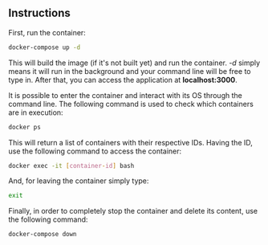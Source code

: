 ## Instructions
First, run the container:

```sh
docker-compose up -d
```

This will build the image (if it's not built yet) and run the container. _-d_ simply means it will run in the background and your command line will be free to type in.
After that, you can access the application at **localhost:3000**.

It is possible to enter the container and interact with its OS through the command line.
The following command is used to check which containers are in execution:

```sh
docker ps
```

This will return a list of containers with their respective IDs. Having the ID, use the following command to access the container:

```sh
docker exec -it [container-id] bash
```

And, for leaving the container simply type:

```sh
exit
```

Finally, in order to completely stop the container and delete its content, use the following command:

```sh
docker-compose down
```